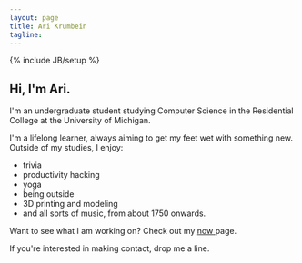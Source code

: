 ```yaml
---
layout: page
title: Ari Krumbein
tagline:
---
```

{% include JB/setup %}

## Hi, I'm Ari.

I'm an undergraduate student studying Computer Science in the Residential College at the University of Michigan.

I'm a lifelong learner, always aiming to get my feet wet with something new. Outside of my studies, I enjoy:
<ul>
  <li> trivia</li>
  <li> productivity hacking</li>
  <li> yoga</li>
  <li> being outside</li>
  <li> 3D printing and modeling</li>
  <li> and all sorts of music, from about 1750 onwards. </li>
</ul>

Want to see what I am working on? Check out my <a href='/now'>now </a> page.

If you're interested in making contact, drop me a line.
